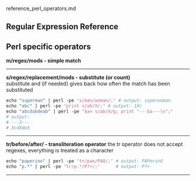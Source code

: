 reference_perl_operators.md

Regular Expression Reference
---

Perl specific operators
---

**m/regex/mods - simple match**</br>

---
**s/regex/replacement/mods	- substitute (or count)**</br>
substitute and (if needed) gives back how often the match has been substituted
```perl
echo "superman" | perl -pe 's/man/woman/;' # output: superwoman
echo "abc" | perl -pe 'print s/ab/X/;' # output: 1Xc
echo "abcdabdeab" | perl -pe '$a= s/ab/X/g; print "---$a---\n";'
# output:
# ---3---
# XcdXdeX
```

---

**tr/before/after/ - transliteration operator**
the tr operator does not accept regexes, everything is treated as a character
```perl
echo "paperino" | perl -pe 'tr/pao/PAO/;' # output: PAPerinO
echo "p.*" | perl -pe 'tr/p.*/P?+/;'      # output: P?+
```

---

